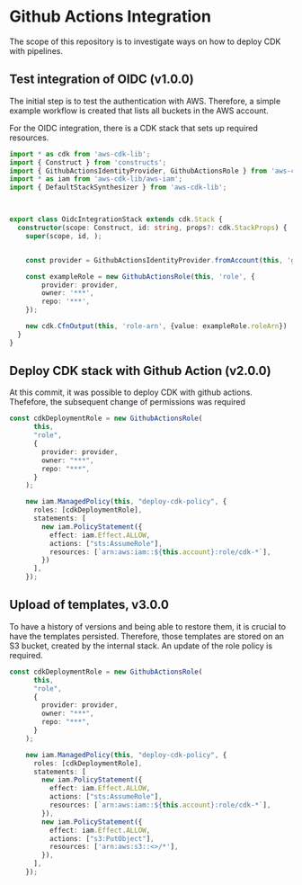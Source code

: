 # Github Actions Integration
The scope of this repository is to investigate ways on how to deploy CDK with pipelines.

## Test integration of OIDC (v1.0.0)
The initial step is to test the authentication with AWS. Therefore, a simple example workflow is created that lists all buckets in the AWS account.

For the OIDC integration, there is a CDK stack that sets up required resources.
```typescript
import * as cdk from 'aws-cdk-lib';
import { Construct } from 'constructs';
import { GithubActionsIdentityProvider, GithubActionsRole } from 'aws-cdk-github-oidc';
import * as iam from 'aws-cdk-lib/aws-iam';
import { DefaultStackSynthesizer } from 'aws-cdk-lib';



export class OidcIntegrationStack extends cdk.Stack {
  constructor(scope: Construct, id: string, props?: cdk.StackProps) {
    super(scope, id, );


    const provider = GithubActionsIdentityProvider.fromAccount(this, 'github-provider');

    const exampleRole = new GithubActionsRole(this, 'role', {
        provider: provider,
        owner: '***',
        repo: '***',
    });

    new cdk.CfnOutput(this, 'role-arn', {value: exampleRole.roleArn})
  }
}

```

## Deploy CDK stack with Github Action (v2.0.0)
At this commit, it was possible to deploy CDK with github actions. Thefefore, the subsequent change of permissions was required

```typescript
const cdkDeploymentRole = new GithubActionsRole(
      this,
      "role",
      {
        provider: provider,
        owner: "***",
        repo: "***",
      }
    );

    new iam.ManagedPolicy(this, "deploy-cdk-policy", {
      roles: [cdkDeploymentRole],
      statements: [
        new iam.PolicyStatement({
          effect: iam.Effect.ALLOW,
          actions: ["sts:AssumeRole"],
          resources: [`arn:aws:iam::${this.account}:role/cdk-*`],
        })
      ],
    });
```

## Upload of templates, v3.0.0
To have a history of versions and being able to restore them, it is crucial to have the templates persisted. Therefore, those templates are stored on an S3 bucket, created by the internal stack. An update of the role policy is required.

```typescript
const cdkDeploymentRole = new GithubActionsRole(
      this,
      "role",
      {
        provider: provider,
        owner: "***",
        repo: "***",
      }
    );

    new iam.ManagedPolicy(this, "deploy-cdk-policy", {
      roles: [cdkDeploymentRole],
      statements: [
        new iam.PolicyStatement({
          effect: iam.Effect.ALLOW,
          actions: ["sts:AssumeRole"],
          resources: [`arn:aws:iam::${this.account}:role/cdk-*`],
        }),
        new iam.PolicyStatement({
          effect: iam.Effect.ALLOW,
          actions: ["s3:PutObject"],
          resources: ['arn:aws:s3::<>/*'],
        }),
      ],
    });
```
